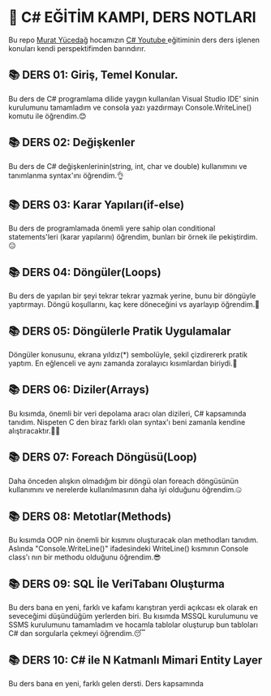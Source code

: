 # 📌 **C# EĞİTİM KAMPI, DERS NOTLARI**

Bu repo <a href="https://muratyucedag.com/">Murat Yücedağ</a> hocamızın <a href="https://www.youtube.com/watch?v=oev5wH-_XCI&list=PLKnjBHu2xXNPmFMvGKVHA_ijjrgUyNIXr"> C# Youtube </a>
eğitiminin ders ders işlenen konuları kendi perspektifimden barındırır.

<h2> 📚 DERS 01: Giriş, Temel Konular. </h2>
Bu ders de C# programlama dilide yaygın kullanılan Visual Studio IDE' sinin kurulumunu tamamladım
ve consola yazı yazdırmayı Console.WriteLine() komutu ile öğrendim.😊


<h2> 📚 DERS 02: Değişkenler </h2>
Bu ders de C# değişkenlerinin(string, int, char ve double) kullanımını ve
tanımlanma syntax'ını öğrendim.👌

<h2> 📚 DERS 03: Karar Yapıları(if-else) </h2>
Bu ders de programlamada önemli yere sahip olan conditional statements'leri
(karar yapılarını) öğrendim, bunları bir örnek ile pekiştirdim.😑

<h2> 📚 DERS 04: Döngüler(Loops) </h2>
Bu ders de yapılan bir şeyi tekrar tekrar yazmak yerine, bunu bir döngüyle yaptırmayı.
Döngü koşullarını, kaç kere döneceğini vs ayarlayıp öğrendim.🥱

<h2> 📚 DERS 05: Döngülerle Pratik Uygulamalar </h2>
Döngüler konusunu, ekrana yıldız(*) sembolüyle, şekil çizdirererk pratik yaptım.
En eğlenceli ve aynı zamanda zoralayıcı kısımlardan biriydi.🤠

<h2> 📚 DERS 06: Diziler(Arrays) </h2>
Bu kısımda, önemli bir veri depolama aracı olan dizileri, C# kapsamında tanıdım.
Nispeten C den biraz farklı olan syntax'ı beni zamanla kendine alıştıracaktır.😶‍🌫️

<h2> 📚 DERS 07: Foreach Döngüsü(Loop) </h2>
Daha önceden alışkın olmadığım bir döngü olan foreach döngüsünün kullanımını ve
nerelerde kullanılmasının daha iyi olduğunu öğrendim.🤐

<h2> 📚 DERS 08: Metotlar(Methods) </h2>
Bu kısımda OOP nin önemli bir kısmını oluşturacak olan methodları tanıdım.
Aslında "Console.WriteLine()" ifadesindeki WriteLine() kısmının Console
class'ı nın  bir methodu olduğunu öğrendim.😎

<h2> 📚 DERS 09: SQL İle VeriTabanı Oluşturma </h2>
Bu ders bana en yeni, farklı ve kafamı karıştıran yerdi açıkcası
ek olarak en seveceğimi düşündüğüm yerlerden biri.
Bu kısımda MSSQL kurulumunu ve SSMS kurulumunu tamamladım ve hocamla
tablolar oluşturup bun tabloları C# dan sorgularla çekmeyi öğrendim.😴

<h2> 📚 DERS 10: C# ile N Katmanlı Mimari Entity Layer</h2>
Bu ders bana en yeni, farklı gelen dersti. Ders kapsamında





